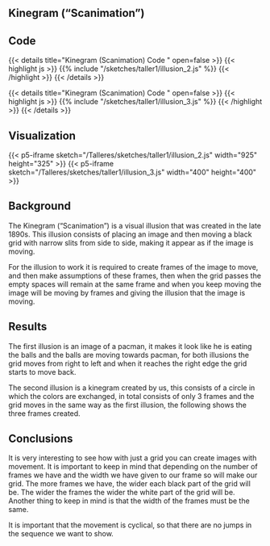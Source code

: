 ## Kinegram (“Scanimation”)

## Code
{{< details title="Kinegram (Scanimation) Code " open=false >}}
{{< highlight js >}}
{{% include "/sketches/taller1/illusion_2.js" %}}
{{< /highlight >}}
{{< /details >}}

{{< details title="Kinegram (Scanimation) Code " open=false >}}
{{< highlight js >}}
{{% include "/sketches/taller1/illusion_3.js" %}}
{{< /highlight >}}
{{< /details >}}


## Visualization
{{< p5-iframe sketch="/Talleres/sketches/taller1/illusion_2.js" width="925" height="325" >}}
{{< p5-iframe sketch="/Talleres/sketches/taller1/illusion_3.js" width="400" height="400" >}}

## Background
The Kinegram (“Scanimation”) is a visual illusion that was created in the late 1890s. This illusion consists of placing an image and then moving a black grid with narrow slits from side to side, making it appear as if the image is moving. 

For the illusion to work it is required to create frames of the image to move, and then make assumptions of these frames, then when the grid passes the empty spaces will remain at the same frame and when you keep moving the image will be moving by frames and giving the illusion that the image is moving.

## Results
The first illusion is an image of a pacman, it makes it look like he is eating the balls and the balls are moving towards pacman, for both illusions the grid moves from right to left and when it reaches the right edge the grid starts to move back.

The second illusion is a kinegram created by us, this consists of a circle in which the colors are exchanged, in total consists of only 3 frames and the grid moves in the same way as the first illusion, the following shows the three frames created. 


## Conclusions
It is very interesting to see how with just a grid you can create images with movement. It is important to keep in mind that depending on the number of frames we have and the width we have given to our frame so will make our grid. The more frames we have, the wider each black part of the grid will be. The wider the frames the wider the white part of the grid will be. Another thing to keep in mind is that the width of the frames must be the same. 

It is important that the movement is cyclical, so that there are no jumps in the sequence we want to show.